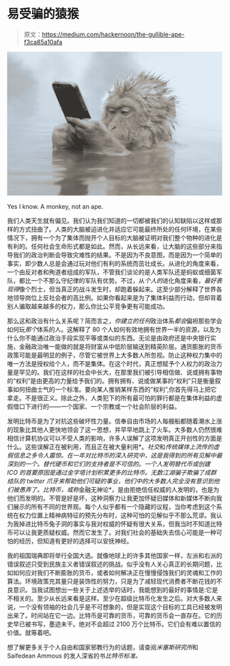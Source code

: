 # 易受骗的猿猴

> 原文：<https://medium.com/hackernoon/the-gullible-ape-f3ca85a10afa>

![](img/591153fd9322635c21a58d20f61d2b66.png)

Yes I know. A monkey, not an ape.

我们人类天生就有偏见。我们认为我们知道的一切都被我们的认知缺陷以这样或那样的方式扭曲了。人类的大脑被迫进化并适应它可能最终所处的任何环境，在某些情况下，拥有一个为了集体而抛开个人目标的大脑被证明对我们整个物种的进化是有利的。任何社会生命形式都是如此。然而，从长远来看，让大脑的这些部分来指导我们的政治判断会导致灾难性的结果。不是因为不良意图，而是因为一个简单的事实，即少数人总是会通过玩对他们有利的系统而茁壮成长。从进化的角度来看，一个由反对者和殉道者组成的军队，不管我们谈论的是人类军队还是蚂蚁或细菌军队，都比一个不那么守纪律的军队有优势。不过，从*个人的*进化角度来看，*最好表现得*像个烈士，但当真正的战斗发生时，却跑着躲起来。这至少部分解释了世界各地领导岗位上反社会者的高比例。如果你看起来是为了集体利益而行动，但却背着别人骗取越来越多的权力，那么你比公平竞争更有可能成功。

那么这和政治有什么关系呢？简而言之，*你建立的任何*政治体系*都会*偏袒那些学会如何玩*那个*体系的人。这解释了 80 个人如何有效地拥有世界一半的资源，以及为什么你不能通过政治手段实现平等或类似的东西。无论是由政府还是中央银行实施，金融政治唯一能做的就是将财富从中低阶层输送到精英阶层。通货膨胀的货币政策可能是最明显的例子，尽管它被世界上大多数人所忽视。防止这种权力集中的唯一方法是授权给个人，而不是集体。在这个时代，真正想赋予个人权力的政治力量是罕见的。我们在这样的社会中长大，在那里我们被引导相信做、说或拥有事物的“权利”是由更高的力量给予我们的。拥有拥有、说或做某事的“权利”只是衡量叙事如何扭曲士气的一个标准。要向某人推销某样东西的“权利”,你首先得马上把它拿走。不是很正义。除此之外，人类犯下的所有最可怕的罪行都是在集体利益的虚假借口下进行的——一个国家、一个宗教或一个社会阶层的利益。

发明比特币是为了对抗这些破坏性力量。信奉自由市场的人每艘船都随着潮水上涨的现象比其他人更快地领会了这一思想，并早早地跳上了火车。大多数人仍然很难相信计算机协议可以不受人类的影响，许多人误解了这项发明真正开创性的方面是什么。这些误解正在被利用，而且正在被大量利用*。*社交*和*传统媒体上流传的虚假信息之多令人震惊。在一年对比特币的深入研究中，这是我得到的所有见解中最深刻的一个。替代硬币和它们的支持者是不可信的。一个人发明替代币或创建 ICO 的首要原因是通过金字塔计划积累更多的比特币。无数江湖骗子欺骗了成群结队的 twitter 爪牙来帮助他们可疑的事业，他们中的大多数人完全没有意识到他们被愚弄了。比特币，或称*金融无神论*，是由拒绝信任权威的人发明的，也是为他们而发明的。不管是好是坏，这种洞察力让我更加怀疑旧媒体和新媒体不断向我们展示的所有不同的世界观。每个人似乎都有一个隐藏的议程，当你考虑到这个系统在权力位置上精神病特征的预先分布时，这种可怕的见解似乎不那么荒谬。我认为我掉进比特币兔子洞的事实与我对权威的怀疑有很大关系，但我当时不知道比特币可以让我更质疑权威。然而它发生了。对我们社会的基础失去信心可能是一种可怕的经历，但知道有更好的选择可以安抚神经。

我的祖国瑞典即将举行全国大选。就像地球上的许多其他国家一样，左派和右派的错误叙述只受到民族主义者错误叙述的挑战。似乎没有人关心真正的长期问题，比如如何应对我们不断膨胀的货币，或者如何解决正在慢慢侵蚀我们的灵魂和工作的算法。环境政策充其量只是装饰性的努力，只是为了减轻现代消费者不断花钱的不良意识。当我试图想出一些关于上述选举的话时，我能想到的最好的事情是:它是不相关的。至少从长远来看是这样。至少在超级比特币化发生之后。对大多数人来说，一个没有领袖的社会几乎是不可想象的，但是实现这个目标的工具已经被发明出来了。时间站在它一边。比特币是可靠的货币，可靠的货币会一直存在。它的历史早已被书写，墨迹未干。绝对不会超过 2100 万个比特币。它们会有难以置信的价值。就等着吧。

想了解更多关于个人自由和国家邪教行为的话题，请查阅*米塞斯研究所*和 Saifedean Ammous 的发人深省的书*比特币标准。*